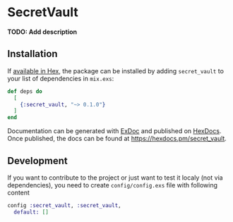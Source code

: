 # SecretVault

**TODO: Add description**

## Installation

If [available in Hex](https://hex.pm/docs/publish), the package can be installed
by adding `secret_vault` to your list of dependencies in `mix.exs`:

```elixir
def deps do
  [
    {:secret_vault, "~> 0.1.0"}
  ]
end
```

Documentation can be generated with [ExDoc](https://github.com/elixir-lang/ex_doc)
and published on [HexDocs](https://hexdocs.pm). Once published, the docs can
be found at <https://hexdocs.pm/secret_vault>.

## Development

If you want to contribute to the project or just want to test it
localy (not via dependencies), you need to create `config/config.exs`
file with following content

```elixir
config :secret_vault, :secret_vault,
  default: []
```
